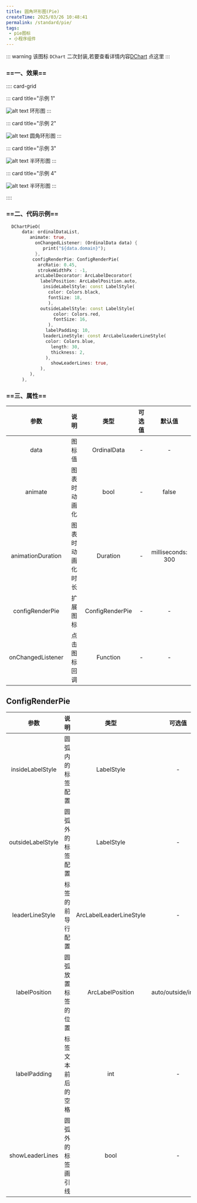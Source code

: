 ```yaml
---
title: 圆角环形图(Pie)
createTime: 2025/03/26 10:48:41
permalink: /standard/pie/
tags:
 - pie图标
 - 小程序组件
---
```

::: warning
  该图标 `DChart` 二次封装,若要查看详情内容[DChart](https://dchart.pages.dev/docs/tutorial/pie) 点这里
:::
### ==**一、效果**==
:::: card-grid

::: card title="示例 1"

![alt text](https://dchart.pages.dev/assets/images/p7-2d4b93cacfebdf56189e3803234e5905.png)
环形图
:::

::: card title="示例 2"

 ![alt text](https://dchart.pages.dev/assets/images/p4-3ecf8f597053530cd98e8f4fa34d8d1b.png)
 圆角环形图
:::

::: card title="示例 3"

![alt text](https://dchart.pages.dev/assets/images/p6-af4c0ac1dc65d84105c51ca86881d542.png)
半环形图
:::

::: card title="示例 4"

![alt text](https://dchart.pages.dev/assets/images/p8-29ad700ad84b72c9266dcfc32688be2d.png)
半环形图
:::

::::

### ==**二、代码示例**==
```dart
  DChartPieO(
      data: ordinalDataList,
         animate: true,
           onChangedListener: (OrdinalData data) {
              print("${data.domain}");
           },
          configRenderPie: ConfigRenderPie(
            arcRatio: 0.45,
            strokeWidthPx : -1,
           arcLabelDecorator: ArcLabelDecorator(
             labelPosition: ArcLabelPosition.auto,
              insideLabelStyle: const LabelStyle(
                color: Colors.black,
                fontSize: 18,
                ),
             outsideLabelStyle: const LabelStyle(
                  color: Colors.red,
                  fontSize: 16,
                ),
               labelPadding: 10,
              leaderLineStyle: const ArcLabelLeaderLineStyle(
               color: Colors.blue,
                 length: 30,
                 thickness: 2,
               ),
                 showLeaderLines: true,
             ),
         ),
      ),
```

### ==**三、属性**==

|参数 | 说明 | 类型 | 可选值| 默认值|
|:--------:|:---:|:---:|:---:|:---:|
| data | 图标值 | OrdinalData | - | - |
| animate |图表时动画化 | bool | - | false |
| animationDuration | 图表时动画化时长 | Duration | - | milliseconds: 300 |
| configRenderPie | 扩展图标 | ConfigRenderPie | - | - |
| onChangedListener | 点击图标回调 | Function | - | - |

 ## ConfigRenderPie
|参数 | 说明 | 类型 | 可选值| 默认值|
|:--------:|:---:|:---:|:---:|:---:|
| insideLabelStyle | 圆弧内的标签配置 | LabelStyle | - | - |
| outsideLabelStyle |圆弧外的标签配置 | LabelStyle | - | - |
| leaderLineStyle |  标签的前导行配置 | ArcLabelLeaderLineStyle | - | - |
| labelPosition | 圆弧放置标签的位置 | ArcLabelPosition | auto/outside/inside | auto |
| labelPadding | 标签文本前后的空格 | int | - | 5 |
| showLeaderLines | 圆弧外的标签画引线 | bool | - | true |

